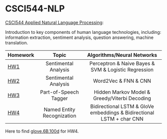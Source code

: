 # CSCI544-NLP

[CSCI544 Applied Natural Language Processing](https://web-app.usc.edu/soc/syllabus/20241/30063.pdf):

Introduction to key components of human language technologies, including: information extraction, sentiment analysis, question answering, machine translation.

| Homework      | Topic         | Algorithms/Neural Networks 
| ------------- |:-------------: |:-------------:|
| [HW1](HW1)           | Sentimental Analysis | Perceptron & Naive Bayes & SVM & Logistic Regression      
| [HW2](HW2)           | Sentimental Analysis | Word2Vec & FNN & CNN 
| [HW3](hw3)           | Part-of-Speech Tagger | Hidden Markov Model & Greedy/Viterbi Decoding
| [HW4](hw4)           | Named Entity Recognization | Bidirectional LSTM & GloVe embeddings & Bidirectional LSTM + char CNN

Here to find [glove.6B.100d](https://nlp.stanford.edu/projects/glove/) for HW4.
